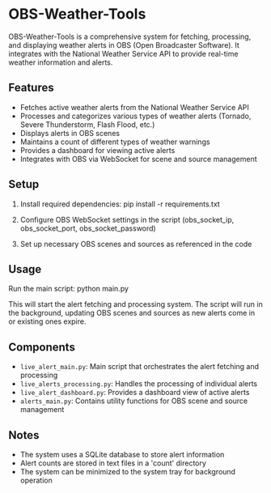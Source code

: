 # OBS-Weather-Tools

OBS-Weather-Tools is a comprehensive system for fetching, processing, and displaying weather alerts in OBS (Open Broadcaster Software). It integrates with the National Weather Service API to provide real-time weather information and alerts.

## Features

- Fetches active weather alerts from the National Weather Service API
- Processes and categorizes various types of weather alerts (Tornado, Severe Thunderstorm, Flash Flood, etc.)
- Displays alerts in OBS scenes
- Maintains a count of different types of weather warnings
- Provides a dashboard for viewing active alerts
- Integrates with OBS via WebSocket for scene and source management

## Setup

1. Install required dependencies:
    pip install -r requirements.txt

2. Configure OBS WebSocket settings in the script (obs_socket_ip, obs_socket_port, obs_socket_password)

3. Set up necessary OBS scenes and sources as referenced in the code

## Usage

Run the main script:
    python main.py

This will start the alert fetching and processing system. The script will run in the background, updating OBS scenes and sources as new alerts come in or existing ones expire.

## Components

- `live_alert_main.py`: Main script that orchestrates the alert fetching and processing
- `live_alerts_processing.py`: Handles the processing of individual alerts
- `live_alert_dashboard.py`: Provides a dashboard view of active alerts
- `alerts_main.py`: Contains utility functions for OBS scene and source management

## Notes

- The system uses a SQLite database to store alert information
- Alert counts are stored in text files in a 'count' directory
- The system can be minimized to the system tray for background operation

